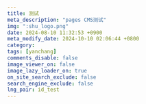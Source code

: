 ```yaml
---
title: 测试
meta_description: "pages CMS测试"
img: ":shu_logo.png"
date: 2024-08-10 11:32:53 +0900
meta_modify_date: 2024-10-10 02:06:44 +0800
category: 
tags: [yanchang]
comments_disable: false
image_viewer_on: false
image_lazy_loader_on: true
on_site_search_exclude: false
search_engine_exclude: false
lng_pair: id_test
---
```

